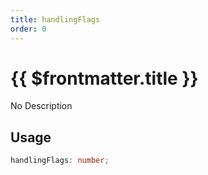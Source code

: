 ```yaml
---
title: handlingFlags
order: 0
---
```


# {{ $frontmatter.title }}

No Description

## Usage

```ts
handlingFlags: number;
```
